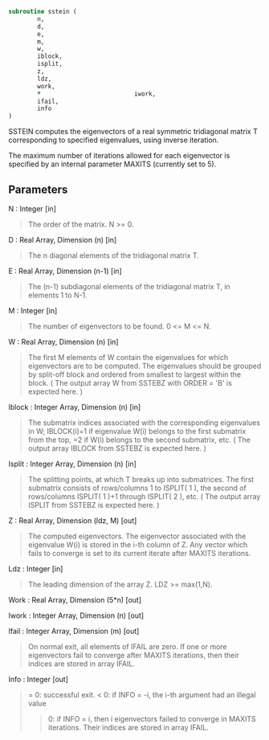 ```fortran
subroutine sstein (
		n,
		d,
		e,
		m,
		w,
		iblock,
		isplit,
		z,
		ldz,
		work,
		*                          iwork,
		ifail,
		info
)
```

 SSTEIN computes the eigenvectors of a real symmetric tridiagonal
 matrix T corresponding to specified eigenvalues, using inverse
 iteration.

 The maximum number of iterations allowed for each eigenvector is
 specified by an internal parameter MAXITS (currently set to 5).

## Parameters
N : Integer [in]
> The order of the matrix.  N >= 0.

D : Real Array, Dimension (n) [in]
> The n diagonal elements of the tridiagonal matrix T.

E : Real Array, Dimension (n-1) [in]
> The (n-1) subdiagonal elements of the tridiagonal matrix
> T, in elements 1 to N-1.

M : Integer [in]
> The number of eigenvectors to be found.  0 <= M <= N.

W : Real Array, Dimension (n) [in]
> The first M elements of W contain the eigenvalues for
> which eigenvectors are to be computed.  The eigenvalues
> should be grouped by split-off block and ordered from
> smallest to largest within the block.  ( The output array
> W from SSTEBZ with ORDER = 'B' is expected here. )

Iblock : Integer Array, Dimension (n) [in]
> The submatrix indices associated with the corresponding
> eigenvalues in W; IBLOCK(i)=1 if eigenvalue W(i) belongs to
> the first submatrix from the top, =2 if W(i) belongs to
> the second submatrix, etc.  ( The output array IBLOCK
> from SSTEBZ is expected here. )

Isplit : Integer Array, Dimension (n) [in]
> The splitting points, at which T breaks up into submatrices.
> The first submatrix consists of rows/columns 1 to
> ISPLIT( 1 ), the second of rows/columns ISPLIT( 1 )+1
> through ISPLIT( 2 ), etc.
> ( The output array ISPLIT from SSTEBZ is expected here. )

Z : Real Array, Dimension (ldz, M) [out]
> The computed eigenvectors.  The eigenvector associated
> with the eigenvalue W(i) is stored in the i-th column of
> Z.  Any vector which fails to converge is set to its current
> iterate after MAXITS iterations.

Ldz : Integer [in]
> The leading dimension of the array Z.  LDZ >= max(1,N).

Work : Real Array, Dimension (5*n) [out]

Iwork : Integer Array, Dimension (n) [out]

Ifail : Integer Array, Dimension (m) [out]
> On normal exit, all elements of IFAIL are zero.
> If one or more eigenvectors fail to converge after
> MAXITS iterations, then their indices are stored in
> array IFAIL.

Info : Integer [out]
> = 0: successful exit.
> < 0: if INFO = -i, the i-th argument had an illegal value
> > 0: if INFO = i, then i eigenvectors failed to converge
> in MAXITS iterations.  Their indices are stored in
> array IFAIL.

